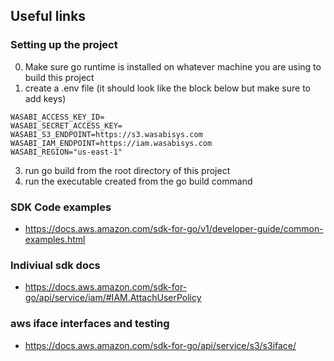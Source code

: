 ## Useful links
### Setting up the project
0. Make sure go runtime is installed on whatever machine you are using to build this project
1. create a .env file (it should look like the block below but make sure to add keys)

```
WASABI_ACCESS_KEY_ID=
WASABI_SECRET_ACCESS_KEY=
WASABI_S3_ENDPOINT=https://s3.wasabisys.com
WASABI_IAM_ENDPOINT=https://iam.wasabisys.com
WASABI_REGION="us-east-1"
```
3. run go build from the root directory of this project
4. run the executable created from the go build command


### SDK Code examples
+ https://docs.aws.amazon.com/sdk-for-go/v1/developer-guide/common-examples.html
### Indiviual sdk docs
+ https://docs.aws.amazon.com/sdk-for-go/api/service/iam/#IAM.AttachUserPolicy 
### aws iface interfaces and testing 
+ https://docs.aws.amazon.com/sdk-for-go/api/service/s3/s3iface/